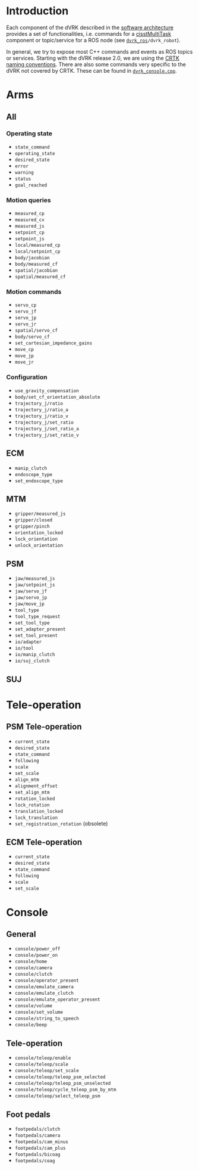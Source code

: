 <!--ts-->
<!--te-->

# Introduction

Each component of the dVRK described in the [software architecture](/jhu-dvrk/sawIntuitiveResearchKit/wiki/Software-Architecture) provides a set of functionalities, i.e. commands for a [cisstMultiTask](https://github.com/jhu-cisst/cisst/wiki/cisstMultiTask-tutorial) component or topic/service for a ROS node (see [`dvrk_ros`](https://github.com/jhu-dvrk/dvrk-ros)`/dvrk_robot`).

In general, we try to expose most C++ commands and events as ROS topics or services.  Starting with the dVRK release 2.0, we are using the [CRTK naming conventions](https://github.com/collaborative-robotics/documentation/wiki/Robot-API).  There are also some commands very specific to the dVRK not covered by CRTK.  These can be found in [`dvrk_console.cpp`](https://github.com/jhu-dvrk/dvrk-ros/blob/master/dvrk_robot/src/dvrk_console.cpp).  

# Arms

## All

### Operating state

* `state_command`
* `operating_state`
* `desired_state`
* `error`
* `warning`
* `status`
* `goal_reached`

### Motion queries

* `measured_cp`
* `measured_cv`
* `measured_js`
* `setpoint_cp`
* `setpoint_js`
* `local/measured_cp`
* `local/setpoint_cp`
* `body/jacobian`
* `body/measured_cf`
* `spatial/jacobian`
* `spatial/measured_cf`

### Motion commands

* `servo_cp`
* `servo_jf`
* `servo_jp`
* `servo_jr`
* `spatial/servo_cf`
* `body/servo_cf`
* `set_cartesian_impedance_gains`
* `move_cp`
* `move_jp`
* `move_jr`

### Configuration

* `use_gravity_compensation`
* `body/set_cf_orientation_absolute`
* `trajectory_j/ratio`
* `trajectory_j/ratio_a`
* `trajectory_j/ratio_v`
* `trajectory_j/set_ratio`
* `trajectory_j/set_ratio_a`
* `trajectory_j/set_ratio_v`

## ECM

* `manip_clutch`
* `endoscope_type`
* `set_endoscope_type`

## MTM

* `gripper/measured_js`
* `gripper/closed`
* `gripper/pinch`
* `orientation_locked`
* `lock_orientation`
* `unlock_orientation`

## PSM

* `jaw/measured_js`
* `jaw/setpoint_js`
* `jaw/servo_jf`
* `jaw/servo_jp`
* `jaw/move_jp`
* `tool_type`
* `tool_type_request`
* `set_tool_type`
* `set_adapter_present`
* `set_tool_present`
* `io/adapter`
* `io/tool`
* `io/manip_clutch`
* `io/suj_clutch`

## SUJ

# Tele-operation

## PSM Tele-operation

* `current_state`
* `desired_state`
* `state_command`
* `following`
* `scale`
* `set_scale`
* `align_mtm`
* `alignment_offset`
* `set_align_mtm`
* `rotation_locked`
* `lock_rotation`
* `translation_locked`
* `lock_translation`
* `set_registration_rotation` (obsolete)

## ECM Tele-operation

* `current_state`
* `desired_state`
* `state_command`
* `following`
* `scale`
* `set_scale`

# Console

## General

* `console/power_off`
* `console/power_on`
* `console/home`
* `console/camera`
* `console/clutch`
* `console/operator_present`
* `console/emulate_camera`
* `console/emulate_clutch`
* `console/emulate_operator_present`
* `console/volume`
* `console/set_volume`
* `console/string_to_speech`
* `console/beep`

## Tele-operation

* `console/teleop/enable`
* `console/teleop/scale`
* `console/teleop/set_scale`
* `console/teleop/teleop_psm_selected`
* `console/teleop/teleop_psm_unselected`
* `console/teleop/cycle_teleop_psm_by_mtm`
* `console/teleop/select_teleop_psm`

## Foot pedals

* `footpedals/clutch`
* `footpedals/camera`
* `footpedals/cam_minus`
* `footpedals/cam_plus`
* `footpedals/bicoag`
* `footpedals/coag`
